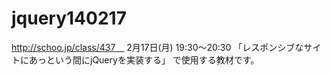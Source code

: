 jquery140217
============

http://schoo.jp/class/437　
2月17日(月)
19:30〜20:30
「レスポンシブなサイトにあっという間にjQueryを実装する」
で使用する教材です。
